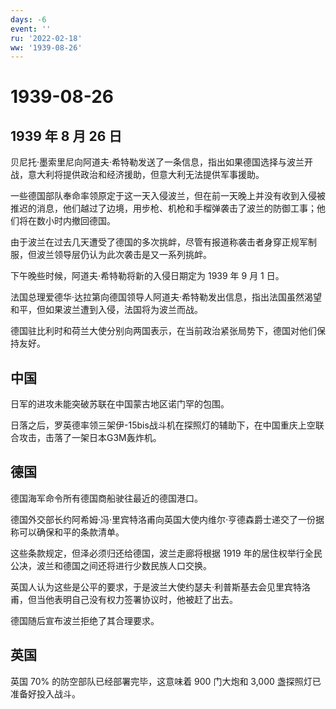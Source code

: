 ```yaml
---
days: -6
event: ''
ru: '2022-02-18'
ww: '1939-08-26'
---
```


# 1939-08-26

## 1939 年 8 月 26 日

贝尼托·墨索里尼向阿道夫·希特勒发送了一条信息，指出如果德国选择与波兰开战，意大利将提供政治和经济援助，但意大利无法提供军事援助。

一些德国部队奉命率领原定于这一天入侵波兰，但在前一天晚上并没有收到入侵被推迟的消息，他们越过了边境，用步枪、机枪和手榴弹袭击了波兰的防御工事；他们将在数小时内撤回德国。

由于波兰在过去几天遭受了德国的多次挑衅，尽管有报道称袭击者身穿正规军制服，但波兰领导层仍认为此次袭击是又一系列挑衅。

下午晚些时候，阿道夫·希特勒将新的入侵日期定为 1939 年 9 月 1 日。

法国总理爱德华·达拉第向德国领导人阿道夫·希特勒发出信息，指出法国虽然渴望和平，但如果波兰遭到入侵，法国将为波兰而战。

德国驻比利时和荷兰大使分别向两国表示，在当前政治紧张局势下，德国对他们保持友好。

## 中国

日军的进攻未能突破苏联在中国蒙古地区诺门罕的包围。

日落之后，罗英德率领三架伊-15bis战斗机在探照灯的辅助下，在中国重庆上空联合攻击，击落了一架日本G3M轰炸机。

## 德国

德国海军命令所有德国商船驶往最近的德国港口。

德国外交部长约阿希姆·冯·里宾特洛甫向英国大使内维尔·亨德森爵士递交了一份据称可以确保和平的条款清单。

这些条款规定，但泽必须归还给德国，波兰走廊将根据 1919
年的居住权举行全民公决，波兰和德国之间还将进行少数民族人口交换。

英国人认为这些是公平的要求，于是波兰大使约瑟夫·利普斯基去会见里宾特洛甫，但当他表明自己没有权力签署协议时，他被赶了出去。

德国随后宣布波兰拒绝了其合理要求。

## 英国

英国 70% 的防空部队已经部署完毕，这意味着 900 门大炮和 3,000
盏探照灯已准备好投入战斗。